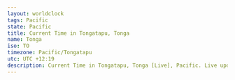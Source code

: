 ```yaml
---
layout: worldclock
tags: Pacific
state: Pacific
title: Current Time in Tongatapu, Tonga
name: Tonga
iso: TO
timezone: Pacific/Tongatapu
utc: UTC +12:19
description: Current Time in Tongatapu, Tonga [Live], Pacific. Live update now time in Tongatapu, timezone Pacific/Tongatapu, UTC +12:19, Country ISO code & Current Local Time.
---
```


